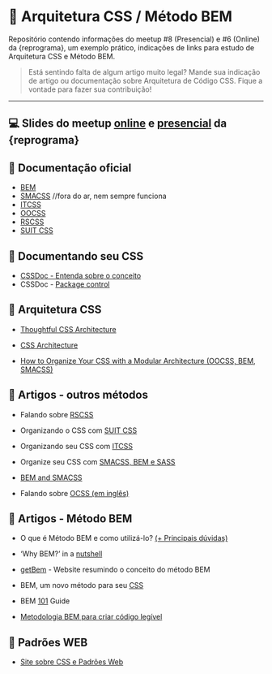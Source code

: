 # 💊 Arquitetura CSS / Método BEM

Repositório contendo informações do meetup #8 (Presencial) e #6 (Online) da {reprograma}, um exemplo prático, indicações de links para estudo de Arquitetura CSS e Método BEM.

> Está sentindo falta de algum artigo muito legal? Mande sua indicação de artigo ou documentação sobre Arquitetura de Código CSS. Fique a vontade para fazer sua contribuição!

---

## 💻 Slides do meetup [online](https://speakerdeck.com/brunagil/arquitetura-de-codigo-e-metodo-bem) e [presencial](https://speakerdeck.com/brunagil/arquitetura-css-e-metodo-bem) da {reprograma}

## 📝 Documentação oficial

- [BEM](https://en.bem.info/methodology/)
- [SMACSS](https://smacss.com/) //fora do ar, nem sempre funciona
- [ITCSS](https://itcss.io/)
- [OOCSS](http://oocss.org/)
- [RSCSS](https://rscss.io/)
- [SUIT CSS](https://suitcss.github.io/)

## 🍎 Documentando seu CSS

- [CSSDoc - Entenda sobre o conceito](https://tableless.com.br/cssdoc-documentacao-css/)
- CSSDoc - [Package control](https://packagecontrol.io/packages/cssDOC)

## 🍋 Arquitetura CSS

- [Thoughtful CSS Architecture](https://seesparkbox.com/foundry/thoughtful_css_architecture)

- [CSS Architecture](https://philipwalton.com/articles/css-architecture/)

- [How to Organize Your CSS with a Modular Architecture (OOCSS, BEM, SMACSS)](https://snipcart.com/blog/organize-css-modular-architecture)

## 🍊 Artigos - outros métodos

- Falando sobre [RSCSS](https://willianjusten.com.br/falando-sobre-rscss/)

- Organizando o CSS com [SUIT CSS](https://medium.com/rd-shipit/organizando-o-css-com-o-suit-css-e6d950601a68)
- Organizando seu CSS com [ITCSS](https://willianjusten.com.br/organizando-seu-css-com-itcss/)
- Organize seu CSS com [SMACSS, BEM e SASS](https://medium.com/@larymagal/organize-seu-css-com-smacss-bem-e-sass-7e8f50a41544)
- [BEM and SMACSS](https://www.sitepoint.com/bem-smacss-advice-from-developers/)

- Falando sobre [OCSS (em inglês)](https://www.keycdn.com/blog/oocss)

## 🍓 Artigos - Método BEM

- O que é Método BEM e como utilizá-lo? [(+ Principais dúvidas)](https://medium.com/reprogramabr/organizando-seu-c%C3%B3digo-o-que-%C3%A9-m%C3%A9todo-bem-e-como-utiliz%C3%A1-lo-89f1664af295)
- ‘Why BEM?’ in a [nutshell](https://blog.decaf.de/2015/06/24/why-bem-in-a-nutshell/)
- [getBem](http://getbem.com/) - Website resumindo o conceito do método BEM

- BEM, um novo método para seu [CSS](https://tableless.com.br/bem-um-novo-metodo-para-seu-css/)
- BEM [101](https://css-tricks.com/bem-101/) Guide
- [Metodologia BEM para criar código legível](https://www.maujor.com/tutorial/metodologia-bem-para-criar-codigo-legivel.php)

## 🍇 Padrões WEB

- [Site sobre CSS e Padrões Web](https://www.maujor.com)
